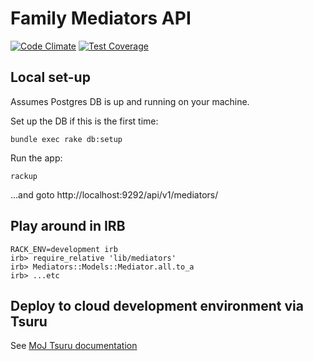 # Family Mediators API
[![Code Climate](https://codeclimate.com/github/ministryofjustice/family-mediators-api/badges/gpa.svg)](https://codeclimate.com/github/ministryofjustice/family-mediators-api)
[![Test Coverage](https://codeclimate.com/github/ministryofjustice/family-mediators-api/badges/coverage.svg)](https://codeclimate.com/github/ministryofjustice/family-mediators-api/coverage)

## Local set-up

Assumes Postgres DB is up and running on your machine.

Set up the DB if this is the first time:

    bundle exec rake db:setup

Run the app:

    rackup

...and goto http://localhost:9292/api/v1/mediators/


## Play around in IRB

    RACK_ENV=development irb
    irb> require_relative 'lib/mediators'
    irb> Mediators::Models::Mediator.all.to_a
    irb> ...etc


## Deploy to cloud development environment via Tsuru

See [MoJ Tsuru documentation](https://docs.google.com/document/d/11xQRRJ_KH4Oipn9qYCt-wk-PEaUbUrrd8pLCi1pijLE/)
